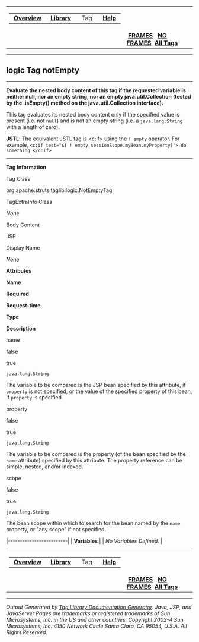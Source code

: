 <span id="navbar_top"></span>

<table>
<colgroup>
<col width="50%" />
<col width="50%" />
</colgroup>
<tbody>
<tr class="odd">
<td align="left"><span id="navbar_top_firstrow"></span>
<table>
<tbody>
<tr class="odd">
<td align="left"> <a href="../overview-summary.html.md"><strong>Overview</strong></a> </td>
<td align="left"> <a href="tld-summary.html.md"><strong>Library</strong></a> </td>
<td align="left">  Tag  </td>
<td align="left"> <a href="../help-doc.html.md"><strong>Help</strong></a> </td>
</tr>
</tbody>
</table></td>
<td align="left"></td>
</tr>
<tr class="even">
<td align="left"></td>
<td align="left"> <a href="../index.html.md"><strong>FRAMES</strong></a>   <a href="notEmpty.html"><strong>NO FRAMES</strong></a> 
<a href="../alltags-noframe.html.md"><strong>All Tags</strong></a></td>
</tr>
</tbody>
</table>

------------------------------------------------------------------------

logic
 Tag notEmpty
-------------

------------------------------------------------------------------------

**Evaluate the nested body content of this tag if the requested variable is neither null, nor an empty string, nor an empty java.util.Collection (tested by the .isEmpty() method on the java.util.Collection interface).**

This tag evaluates its nested body content only if the specified value is present (i.e. not `null`) and is not an empty string (i.e. a `java.lang.String` with a length of zero).

**JSTL**: The equivalent JSTL tag is \<c:if\> using the `! empty` operator. For example,
 `<c:if test="${ ! empty sessionScope.myBean.myProperty}"> do something </c:if>`

------------------------------------------------------------------------

**Tag Information**

Tag Class

org.apache.struts.taglib.logic.NotEmptyTag

TagExtraInfo Class

*None*

Body Content

JSP

Display Name

*None*

**Attributes**

**Name**

**Required**

**Request-time**

**Type**

**Description**

name

false

true

`java.lang.String`

The variable to be compared is the JSP bean specified by this attribute, if `property` is not specified, or the value of the specified property of this bean, if `property` is specified.

property

false

true

`java.lang.String`

The variable to be compared is the property (of the bean specified by the `name` attribute) specified by this attribute. The property reference can be simple, nested, and/or indexed.

scope

false

true

`java.lang.String`

The bean scope within which to search for the bean named by the `name` property, or "any scope" if not specified.

|-------------------------|
| **Variables**           |
| *No Variables Defined.* |

 <span id="navbar_bottom"></span>

<table>
<colgroup>
<col width="50%" />
<col width="50%" />
</colgroup>
<tbody>
<tr class="odd">
<td align="left"><span id="navbar_bottom_firstrow"></span>
<table>
<tbody>
<tr class="odd">
<td align="left"> <a href="../overview-summary.html.md"><strong>Overview</strong></a> </td>
<td align="left"> <a href="tld-summary.html.md"><strong>Library</strong></a> </td>
<td align="left">  Tag  </td>
<td align="left"> <a href="../help-doc.html.md"><strong>Help</strong></a> </td>
</tr>
</tbody>
</table></td>
<td align="left"></td>
</tr>
<tr class="even">
<td align="left"></td>
<td align="left"> <a href="../index.html.md"><strong>FRAMES</strong></a>   <a href="notEmpty.html"><strong>NO FRAMES</strong></a> 
<a href="../alltags-noframe.html.md"><strong>All Tags</strong></a></td>
</tr>
</tbody>
</table>

------------------------------------------------------------------------

*Output Generated by [Tag Library Documentation Generator](http://taglibrarydoc.dev.java.net/). Java, JSP, and JavaServer Pages are trademarks or registered trademarks of Sun Microsystems, Inc. in the US and other countries. Copyright 2002-4 Sun Microsystems, Inc. 4150 Network Circle Santa Clara, CA 95054, U.S.A. All Rights Reserved.*
